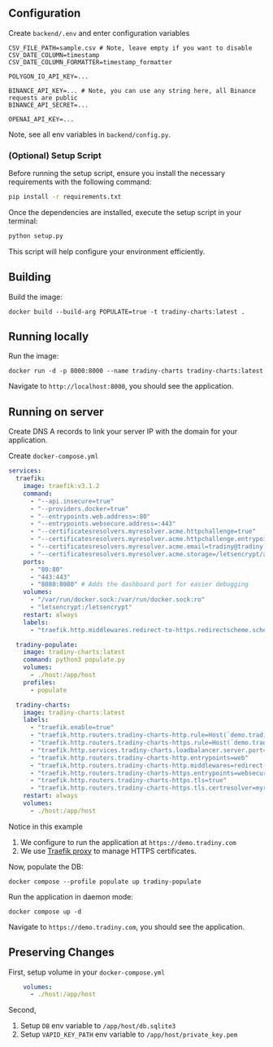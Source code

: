 ## Configuration

Create `backend/.env` and enter configuration variables

```
CSV_FILE_PATH=sample.csv # Note, leave empty if you want to disable
CSV_DATE_COLUMN=timestamp
CSV_DATE_COLUMN_FORMATTER=timestamp_formatter

POLYGON_IO_API_KEY=...

BINANCE_API_KEY=... # Note, you can use any string here, all Binance requests are public
BINANCE_API_SECRET=...

OPENAI_API_KEY=...
```

Note, see all env variables in `backend/config.py`.

### (Optional) Setup Script

Before running the setup script, ensure you install the necessary requirements with the following command:

```bash
pip install -r requirements.txt
```

Once the dependencies are installed, execute the setup script in your terminal:

```bash
python setup.py
```

This script will help configure your environment efficiently.

## Building

Build the image:

```
docker build --build-arg POPULATE=true -t tradiny-charts:latest .
```

## Running locally

Run the image:

```
docker run -d -p 8000:8000 --name tradiny-charts tradiny-charts:latest
```

Navigate to `http://localhost:8000`, you should see the application.

## Running on server

Create DNS A records to link your server IP with the domain for your application.

Create `docker-compose.yml`

```yaml
services:
  traefik:
    image: traefik:v3.1.2
    command:
      - "--api.insecure=true"
      - "--providers.docker=true"
      - "--entrypoints.web.address=:80"
      - "--entrypoints.websecure.address=:443"
      - "--certificatesresolvers.myresolver.acme.httpchallenge=true"
      - "--certificatesresolvers.myresolver.acme.httpchallenge.entrypoint=web"
      - "--certificatesresolvers.myresolver.acme.email=tradiny@tradiny.com"
      - "--certificatesresolvers.myresolver.acme.storage=/letsencrypt/acme.json"
    ports:
      - "80:80"
      - "443:443"
      - "8080:8080" # Adds the dashboard port for easier debugging
    volumes:
      - "/var/run/docker.sock:/var/run/docker.sock:ro"
      - "letsencrypt:/letsencrypt"
    restart: always
    labels:
      - "traefik.http.middlewares.redirect-to-https.redirectscheme.scheme=https"

  tradiny-populate:
    image: tradiny-charts:latest
    command: python3 populate.py
    volumes:
      - ./host:/app/host
    profiles:
      - populate

  tradiny-charts:
    image: tradiny-charts:latest
    labels:
      - "traefik.enable=true"
      - "traefik.http.routers.tradiny-charts-http.rule=Host(`demo.tradiny.com`)" # HTTP router
      - "traefik.http.routers.tradiny-charts-https.rule=Host(`demo.tradiny.com`)" # HTTPS router
      - "traefik.http.services.tradiny-charts.loadbalancer.server.port=8000"
      - "traefik.http.routers.tradiny-charts-http.entrypoints=web"
      - "traefik.http.routers.tradiny-charts-http.middlewares=redirect-to-https"
      - "traefik.http.routers.tradiny-charts-https.entrypoints=websecure"
      - "traefik.http.routers.tradiny-charts-https.tls=true"
      - "traefik.http.routers.tradiny-charts-https.tls.certresolver=myresolver"
    restart: always
    volumes:
      - ./host:/app/host
```

Notice in this example

1. We configure to run the application at `https://demo.tradiny.com`
1. We use [Traefik proxy](https://traefik.io/) to  manage HTTPS certificates.

Now, populate the DB:

```
docker compose --profile populate up tradiny-populate
```

Run the application in daemon mode:

```
docker compose up -d
```

Navigate to `https://demo.tradiny.com`, you should see the application.

## Preserving Changes

First, setup volume in your `docker-compose.yml`

```yaml
    volumes:
      - ./host:/app/host
```

Second,

1. Setup `DB` env variable to `/app/host/db.sqlite3`
1. Setup `VAPID_KEY_PATH` env variable to `/app/host/private_key.pem`
